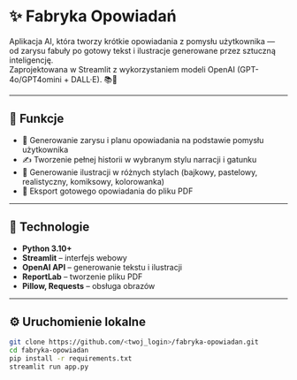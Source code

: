 # ✨ Fabryka Opowiadań

Aplikacja AI, która tworzy krótkie opowiadania z pomysłu użytkownika —  
od zarysu fabuły po gotowy tekst i ilustracje generowane przez sztuczną inteligencję.  
Zaprojektowana w Streamlit z wykorzystaniem modeli OpenAI (GPT-4o/GPT4omini + DALL·E). 📚🎨  

---

## 🚀 Funkcje

- 🧠 Generowanie zarysu i planu opowiadania na podstawie pomysłu użytkownika  
- ✍️ Tworzenie pełnej historii w wybranym stylu narracji i gatunku  
- 🎨 Generowanie ilustracji w różnych stylach (bajkowy, pastelowy, realistyczny, komiksowy, kolorowanka)  
- 💾 Eksport gotowego opowiadania do pliku PDF


---

## 🧩 Technologie

- **Python 3.10+**  
- **Streamlit** – interfejs webowy  
- **OpenAI API** – generowanie tekstu i ilustracji  
- **ReportLab** – tworzenie pliku PDF  
- **Pillow, Requests** – obsługa obrazów  

---

## ⚙️ Uruchomienie lokalne

```bash
git clone https://github.com/<twoj_login>/fabryka-opowiadan.git
cd fabryka-opowiadan
pip install -r requirements.txt
streamlit run app.py
